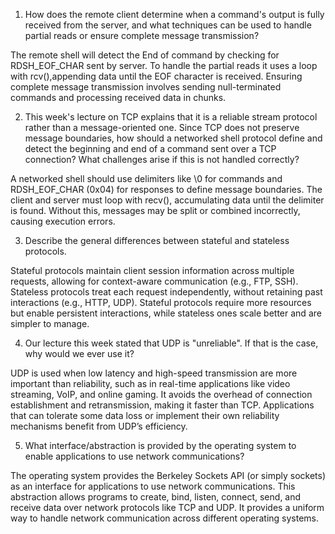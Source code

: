 1. How does the remote client determine when a command's output is fully received from the server, and what techniques can be used to handle partial reads or ensure complete message transmission?

The remote shell will detect the End of command by checking for RDSH_EOF_CHAR sent by server. To handle the partial reads it uses a loop with rcv(),appending data until the EOF character is received. Ensuring complete message transmission involves sending null-terminated commands and processing received data in chunks.

2. This week's lecture on TCP explains that it is a reliable stream protocol rather than a message-oriented one. Since TCP does not preserve message boundaries, how should a networked shell protocol define and detect the beginning and end of a command sent over a TCP connection? What challenges arise if this is not handled correctly?


A networked shell should use delimiters like \0 for commands and RDSH_EOF_CHAR (0x04) for responses to define message boundaries. The client and server must loop with recv(), accumulating data until the delimiter is found. Without this, messages may be split or combined incorrectly, causing execution errors.


3. Describe the general differences between stateful and stateless protocols.


Stateful protocols maintain client session information across multiple requests, allowing for context-aware communication (e.g., FTP, SSH). Stateless protocols treat each request independently, without retaining past interactions (e.g., HTTP, UDP). Stateful protocols require more resources but enable persistent interactions, while stateless ones scale better and are simpler to manage.

4. Our lecture this week stated that UDP is "unreliable". If that is the case, why would we ever use it?

UDP is used when low latency and high-speed transmission are more important than reliability, such as in real-time applications like video streaming, VoIP, and online gaming. It avoids the overhead of connection establishment and retransmission, making it faster than TCP. Applications that can tolerate some data loss or implement their own reliability mechanisms benefit from UDP’s efficiency.



5. What interface/abstraction is provided by the operating system to enable applications to use network communications?

The operating system provides the Berkeley Sockets API (or simply sockets) as an interface for applications to use network communications. This abstraction allows programs to create, bind, listen, connect, send, and receive data over network protocols like TCP and UDP. It provides a uniform way to handle network communication across different operating systems.
